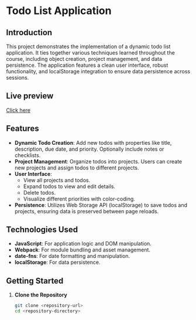 # Todo List Application

## Introduction

This project demonstrates the implementation of a dynamic todo list application. It ties together various techniques learned throughout the course, including object creation, project management, and data persistence. The application features a clean user interface, robust functionality, and localStorage integration to ensure data persistence across sessions.
## Live preview
<a href="https://mashigovincent01.github.io/TheOrdinProject_06_ToDoListApp/">Click here </a>
## Features

- **Dynamic Todo Creation**: Add new todos with properties like title, description, due date, and priority. Optionally include notes or checklists.
- **Project Management**: Organize todos into projects. Users can create new projects and assign todos to different projects.
- **User Interface**: 
  - View all projects and todos.
  - Expand todos to view and edit details.
  - Delete todos.
  - Visualize different priorities with color-coding.
- **Persistence**: Utilizes Web Storage API (localStorage) to save todos and projects, ensuring data is preserved between page reloads.

## Technologies Used

- **JavaScript**: For application logic and DOM manipulation.
- **Webpack**: For module bundling and asset management.
- **date-fns**: For date formatting and manipulation.
- **localStorage**: For data persistence.

## Getting Started

1. **Clone the Repository**
   ```bash
   git clone <repository-url>
   cd <repository-directory>
